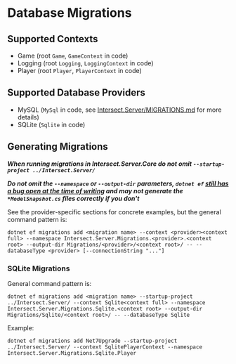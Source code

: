 # Database Migrations

## Supported Contexts
- Game (root `Game`, `GameContext` in code)
- Logging (root `Logging`, `LoggingContext` in code)
- Player (root `Player`, `PlayerContext` in code)

## Supported Database Providers
- MySQL (`MySql` in code, see [Intersect.Server/MIGRATIONS.md](../Intersect.Server/MIGRATIONS.md) for more details)
- SQLite (`Sqlite` in code)

## Generating Migrations

**_When running migrations in Intersect.Server.Core do not omit `--startup-project ../Intersect.Server/`_**

**_Do not omit the `--namespace` or `--output-dir` parameters, `dotnet ef` [still has a bug open at the time of writing](https://github.com/dotnet/efcore/issues/24339) and may not generate the `*ModelSnapshot.cs` files correctly if you don't_**

See the provider-specific sections for concrete examples, but the general command pattern is:

`dotnet ef migrations add <migration name> --context <provider><context full> --namespace Intersect.Server.Migrations.<provider>.<context root> --output-dir Migrations/<provider>/<context root>/ -- --databaseType <provider> [--connectionString "..."]`

### SQLite Migrations

General command pattern is:

`dotnet ef migrations add <migration name> --startup-project ../Intersect.Server/ --context Sqlite<context full> --namespace Intersect.Server.Migrations.Sqlite.<context root> --output-dir Migrations/Sqlite/<context root>/ -- --databaseType Sqlite`

Example:

`dotnet ef migrations add Net7Upgrade --startup-project ../Intersect.Server/ --context SqlitePlayerContext --namespace Intersect.Server.Migrations.Sqlite.Player `
